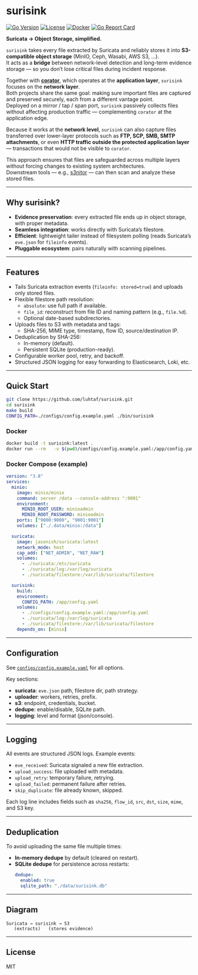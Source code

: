 # surisink

[![Go Version](https://img.shields.io/github/go-mod/go-version/luhtaf/surisink)](go.mod)
[![License](https://img.shields.io/github/license/luhtaf/surisink)](LICENSE)
[![Docker](https://img.shields.io/badge/docker-ready-blue.svg)](Dockerfile)
[![Go Report Card](https://goreportcard.com/badge/github.com/luhtaf/surisink)](https://goreportcard.com/report/github.com/luhtaf/surisink)

**Suricata → Object Storage, simplified.**

`surisink` takes every file extracted by Suricata and reliably stores it into **S3-compatible object storage** (MinIO, Ceph, Wasabi, AWS S3, …).  
It acts as a **bridge** between network-level detection and long-term evidence storage — so you don’t lose critical files during incident response.

Together with [**corator**](https://github.com/luhtaf/corator), which operates at the **application layer**, `surisink` focuses on the **network layer**.  
Both projects share the same goal: making sure important files are captured and preserved securely, each from a different vantage point.  
Deployed on a mirror / tap / span port, `surisink` passively collects files without affecting production traffic — complementing `corator` at the application edge.

Because it works at the **network level**, `surisink` can also capture files transferred over lower-layer protocols such as **FTP, SCP, SMB, SMTP attachments**, or even **HTTP traffic outside the protected application layer** — transactions that would not be visible to `corator`.

This approach ensures that files are safeguarded across multiple layers without forcing changes to existing system architectures.  
Downstream tools — e.g., [s3nitor](https://github.com/luhtaf/s3nitor) — can then scan and analyze these stored files.

---

## Why surisink?
- **Evidence preservation**: every extracted file ends up in object storage, with proper metadata.
- **Seamless integration**: works directly with Suricata’s filestore.
- **Efficient**: lightweight tailer instead of filesystem polling (reads Suricata’s `eve.json` for `fileinfo` events).
- **Pluggable ecosystem**: pairs naturally with scanning pipelines.

---

## Features
- Tails Suricata extraction events (`fileinfo: stored=true`) and uploads only stored files.
- Flexible filestore path resolution:
  - `absolute`: use full path if available.
  - `file_id`: reconstruct from file ID and naming pattern (e.g., `file.%d`).
  - Optional date-based subdirectories.
- Uploads files to S3 with metadata and tags:
  - SHA-256, MIME type, timestamp, flow ID, source/destination IP.
- Deduplication by SHA-256:
  - In-memory (default).
  - Persistent SQLite (production-ready).
- Configurable worker pool, retry, and backoff.
- Structured JSON logging for easy forwarding to Elasticsearch, Loki, etc.

---

## Quick Start

```bash
git clone https://github.com/luhtaf/surisink.git
cd surisink
make build
CONFIG_PATH=./configs/config.example.yaml ./bin/surisink
```

### Docker
```bash
docker build -t surisink:latest .
docker run --rm   -v $(pwd)/configs/config.example.yaml:/app/config.yaml   -v /var/log/suricata:/var/log/suricata   -v /var/lib/suricata/filestore:/var/lib/suricata/filestore   -e CONFIG_PATH=/app/config.yaml   surisink:latest
```

### Docker Compose (example)
```yaml
version: "3.8"
services:
  minio:
    image: minio/minio
    command: server /data --console-address ":9001"
    environment:
      MINIO_ROOT_USER: minioadmin
      MINIO_ROOT_PASSWORD: minioadmin
    ports: ["9000:9000", "9001:9001"]
    volumes: ["./.data/minio:/data"]

  suricata:
    image: jasonish/suricata:latest
    network_mode: host
    cap_add: ["NET_ADMIN", "NET_RAW"]
    volumes:
      - ./suricata:/etc/suricata
      - ./suricata/log:/var/log/suricata
      - ./suricata/filestore:/var/lib/suricata/filestore

  surisink:
    build: .
    environment:
      CONFIG_PATH: /app/config.yaml
    volumes:
      - ./configs/config.example.yaml:/app/config.yaml
      - ./suricata/log:/var/log/suricata
      - ./suricata/filestore:/var/lib/suricata/filestore
    depends_on: [minio]
```

---

## Configuration

See [`configs/config.example.yaml`](configs/config.example.yaml) for all options.

Key sections:
- **suricata**: `eve.json` path, filestore dir, path strategy.
- **uploader**: workers, retries, prefix.
- **s3**: endpoint, credentials, bucket.
- **dedupe**: enable/disable, SQLite path.
- **logging**: level and format (json/console).

---

## Logging

All events are structured JSON logs. Example events:

- `eve_received`: Suricata signaled a new file extraction.
- `upload_success`: file uploaded with metadata.
- `upload_retry`: temporary failure, retrying.
- `upload_failed`: permanent failure after retries.
- `skip_duplicate`: file already known, skipped.

Each log line includes fields such as `sha256`, `flow_id`, `src`, `dst`, `size`, `mime`, and S3 key.

---

## Deduplication

To avoid uploading the same file multiple times:
- **In-memory dedupe** by default (cleared on restart).
- **SQLite dedupe** for persistence across restarts:
  ```yaml
  dedupe:
    enabled: true
    sqlite_path: "./data/surisink.db"
  ```

---

## Diagram

```
Suricata → surisink → S3
   (extracts)   (stores evidence)
```

---

## License
MIT
